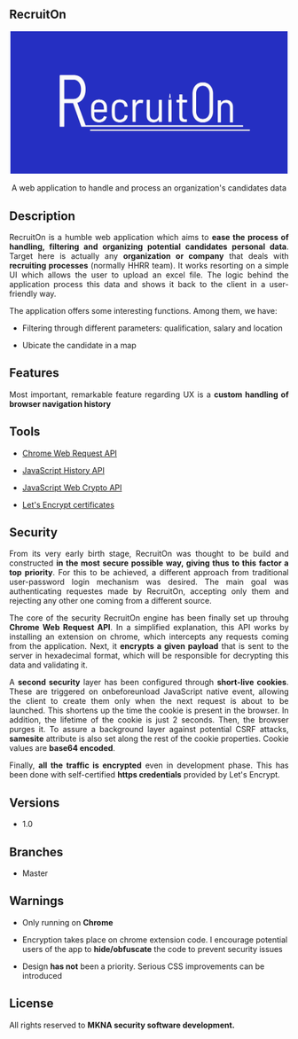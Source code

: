 ## RecruitOn 

<p align="center">
  <img src="https://github.com/ims-opensolutions/space-frog-recruit-on-app/blob/master/logo/Recruit0n_big.jpg" width=500 alt="RecruitOn Logo" />
</p>

<p align="center">A web application to handle and process an organization's candidates data</p>

## Description

<p align="justify">RecruitOn is a humble web application which aims to <b>ease the process of handling, filtering and organizing potential candidates personal data</b>. Target here is actually any <b>organization or company</b> that deals with <b>recruiting processes</b> (normally HHRR team). It works resorting on a simple UI which allows the user to upload an excel file. The logic behind the application process this data and shows it back to the client in a user-friendly way. </p>

<p align="justify">The application offers some interesting functions. Among them, we have:</p>

* <p>Filtering through different parameters: qualification, salary and location</p>
* <p>Ubicate the candidate in a map</p>

## Features

<p align="justify">Most important, remarkable feature regarding UX is a <b>custom handling of browser navigation history</b></p>

## Tools

* <p><a href="https://developer.chrome.com/docs/extensions/reference/webRequest/">Chrome Web Request API</a></p>
* <p><a href="https://developer.mozilla.org/es/docs/Web/API/History" target="_blank">JavaScript History API</a></p>
* <p><a href="https://developer.mozilla.org/es/docs/Web/API/Web_Crypto_API" target="_blank">JavaScript Web Crypto API</a></p>
* <p><a href="https://letsencrypt.org/docs/certificates-for-localhost/" target="_blank">Let's Encrypt certificates</a></p>

## Security

<p align="justify">From its very early birth stage, RecruitOn was thought to be build and constructed <b>in the most secure possible way, giving thus to this factor a top priority</b>. For this to be achieved, a different approach from traditional user-password login mechanism was desired. The main goal was authenticating requestes made by RecruitOn, accepting only them and rejecting any other one coming from a different source.</p>

<p align="justify">The core of the security RecruitOn engine has been finally set up throuhg <b>Chrome Web Request API</b>. In a simplified explanation, this API works by installing an extension on chrome, which intercepts any requests coming from the application. Next, it <b>encrypts a given payload</b> that is sent to the server in hexadecimal format, which will be responsible for decrypting this data and validating it.</p>

<p align="justify">A <b>second security</b> layer has been configured through <b>short-live cookies</b>. These are triggered on onbeforeunload JavaScript native event, allowing the client to create them only when the next request is about to be launched. This shortens up the time the cookie is present in the browser. In addition, the lifetime of the cookie is just 2 seconds. Then, the browser purges it. To assure a background layer against potential CSRF attacks, <b>samesite</b> attribute is also set along the rest of the cookie properties. Cookie values are <b>base64 encoded</b>.</p>

<p align="justify">Finally, <b>all the traffic is encrypted</b> even in development phase. This has been done with self-certified <b>https credentials</b> provided by Let's Encrypt.</p>

## Versions

* <p>1.0</p>

## Branches 

* <p>Master</p>

## Warnings

* <p>Only running on <b>Chrome</b></p>
* <p>Encryption takes place on chrome extension code. I encourage potential users of the app to <b>hide/obfuscate</b> the code to prevent security issues</p>
* <p>Design <b>has not</b> been a priority. Serious CSS improvements can be introduced</p>

## License

<p align="justify">All rights reserved to <b>MKNA security software development<b>.</p>


